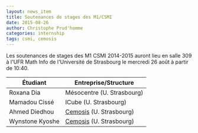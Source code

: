 ```yaml
---
layout: news_item
title: Soutenances de stages des M1/CSMI
date: 2015-08-26
author: Christophe Prud'homme
categories: internship
tags: csmi, cemosis
---
```


Les soutenances de stages des M1 CSMI 2014-2015 auront lieu en salle 309 à l'UFR Math Info de l'Université de Strasbourg le mercredi 26 août à partir de 10:40.

| Étudiant | Entreprise/Structure | 
|----------|----------------------|
| Roxana Dia | Mésocentre (U. Strasbourg) |
| Mamadou Cissé | ICube (U. Strasbourg) |
| Ahmed Diedhou | [Cemosis](http://www.cemosis.fr) (U. Strasbourg) |
| Wynstone Kyoshe | [Cemosis](http://www.cemosis.fr) (U. Strasbourg) |
